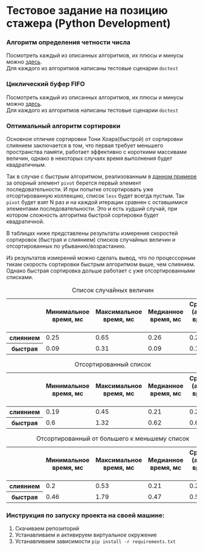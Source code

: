 # Тестовое задание на позицию стажера (Python Development)

### Алгоритм определения четности числа
Посмотреть каждый из описанных алгоритмов, их плюсы и минусы можно [здесь](https://github.com/buschwaker/wargaming/blob/main/tasks/task1.py). <br>Для каждого из алгоритмов написаны тестовые сценарии `doctest`
### Циклический буфер FIFO
Посмотреть каждый из описанных алгоритмов, их плюсы и минусы можно [здесь](https://github.com/buschwaker/wargaming/blob/main/tasks/task2.py). <br>Для каждого из алгоритмов написаны тестовые сценарии `doctest`
### Оптимальный алгоритм сортировки

<p>Основное отличие сортировки Тони Хоара(быстрой) от сортировки слиянием заключается в том, что первая требует меньшего пространства памяти, работает эффективно с короткими массивами величин, однако в некоторых случаях время выполнения будет квадратичным.</p>

Так в случае с быстрым алгоритмом, реализованным в [данном примере](https://github.com/buschwaker/wargaming/blob/main/tasks/task3.py) за опорный элемент `pivot` берется первый элемент последовательности. И при попытке отсортировать уже отсортированную коллекцию, список `less` будет всегда пустым. Так `pivot` будет взят N раз и на каждой итерации сравнен с оставшимися элементами последовательности. Это и есть худший случай, при котором сложность алгоритма быстрой сортировки будет квадратичной.

<p>В таблицах ниже представлены результаты измерения скоростей сортировок (быстрая и слиянием) списков случайных величин и отсортированных по убыванию/возрастанию.</p>

<p>Из результатов измерений можно сделать вывод, что по процессорным тикам скорость сортировки быстрым алгоритмом выше, чем слиянием. Однако быстрая сортировка дольше работает с уже отсортированными списками.</p>
<table>
    <caption>Список случайных величин</caption>
    <thead>
        <tr>
            <th></th>
            <th>Минимальное время, мс</th>
            <th>Максимальное время, мс</th>
            <th>Медианное время, мс</th>
            <th>Среднее (ариф.) время, мс</th>
        </tr>
    </thead>
    <tbody>
        <tr>
            <th>слиянием</th>
            <td>0.25</td>
            <td>0.65</td>
            <td>0.26</td>
            <td>0.29</td>
        </tr>
        <tr>
            <th>быстрая</th>
            <td>0.09</td>
            <td>0.31</td>
            <td>0.09</td>
            <td>0.1</td>
        </tr>
    </tbody>
</table>

<table>
    <caption>Отсортированный список</caption>
    <thead>
        <tr>
            <th></th>
            <th>Минимальное время, мс</th>
            <th>Максимальное время, мс</th>
            <th>Медианное время, мс</th>
            <th>Среднее (ариф.) время, мс</th>
        </tr>
    </thead>
    <tbody>
        <tr>
            <th>слиянием</th>
            <td>0.19</td>
            <td>0.45</td>
            <td>0.21</td>
            <td>0.23</td>
        </tr>
        <tr>
            <th>быстрая</th>
            <td>0.6</td>
            <td>1.32</td>
            <td>0.62</td>
            <td>0.67</td>
        </tr>
    </tbody>
</table>

<table>
    <caption>Отсортированный от большего к меньшему список</caption>
    <thead>
        <tr>
            <th></th>
            <th>Минимальное время, мс</th>
            <th>Максимальное время, мс</th>
            <th>Медианное время, мс</th>
            <th>Среднее (ариф.) время, мс</th>
        </tr>
    </thead>
    <tbody>
        <tr>
            <th>слиянием</th>
            <td>0.2</td>
            <td>0.53</td>
            <td>0.21</td>
            <td>0.22</td>
        </tr>
        <tr>
            <th>быстрая</th>
            <td>0.46</td>
            <td>1.79</td>
            <td>0.47</td>
            <td>0.52</td>
        </tr>
    </tbody>
</table>

### Инструкция по запуску проекта на своей машине:
1. Скачиваем репозиторий
2. Устанавливаем и активируем виртуальное окружение  
3. Устанавливаем зависимости `pip install -r requirements.txt` 
